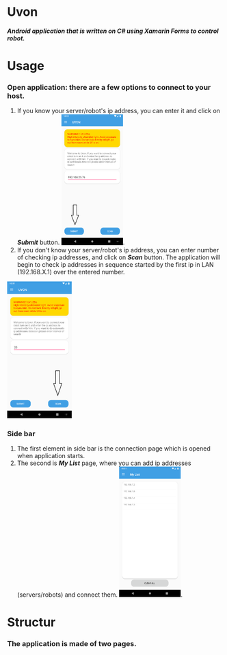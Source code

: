 # **Uvon**
**_Android application that is written on C# using Xamarin Forms to control robot._**

# Usage
### Open application: there are a few options to connect to your host. 
1. If you know your server/robot's ip address, you can enter it and click on **_Submit_** button.
  <img src="https://github.com/mce-technical/Uvon/blob/master/Screenshots/submit.png" width="30%" height="30%">.
2. If you don't know your server/robot's ip address, you can enter number of checking ip addresses, and click on **_Scan_** button. The application will begin to check ip addresses in sequence started by the first ip in LAN (192.168.X.1) over the entered number.
<img src="https://github.com/mce-technical/Uvon/blob/master/Screenshots/scan.png" width="30%" height="30%">

### Side bar
1. The first element in side bar is the connection page which is opened when application starts.
2. The second is **_My List_** page, where you can add ip addresses (servers/robots) and connect them.
<img src="https://github.com/mce-technical/Uvon/blob/master/Screenshots/mylist.png" width="30%" height="30%">.

# Structur

### The application is made of two pages.

